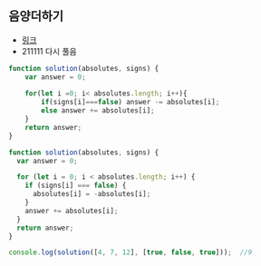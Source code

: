 ## 음양더하기

- [링크](https://programmers.co.kr/learn/courses/30/lessons/76501)
- 211111 다시 풀음

```js
function solution(absolutes, signs) {
    var answer = 0;
    
    for(let i =0; i< absolutes.length; i++){
        if(signs[i]===false) answer -= absolutes[i];
        else answer += absolutes[i];
    }
    return answer;
}
```


```js
function solution(absolutes, signs) {
  var answer = 0;

  for (let i = 0; i < absolutes.length; i++) {
    if (signs[i] === false) {
      absolutes[i] = -absolutes[i];
    }
    answer += absolutes[i];
  }
  return answer;
}

console.log(solution([4, 7, 12], [true, false, true]));  //9
```